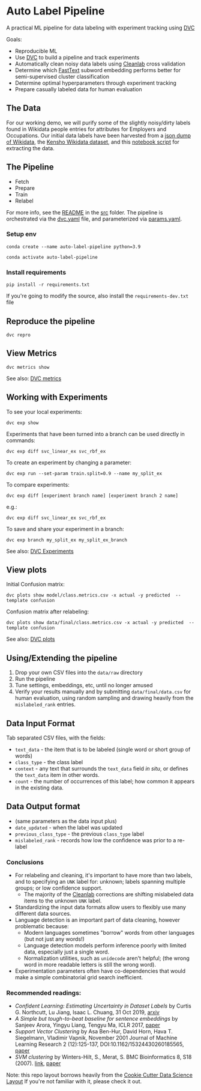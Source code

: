 # Auto Label Pipeline 
A practical ML pipeline for data labeling with experiment tracking using [DVC](https://dvc.org)

Goals: 
* Reproducible ML
* Use [DVC](https://dvc.org) to build a pipeline and track experiments
* Automatically clean noisy data labels using [Cleanlab](https://github.com/cleanlab/cleanlab) cross validation
* Determine which [FastText](https://fasttext.cc) subword embedding performs better for semi-supervised cluster classification
* Determine optimal hyperparameters through experiment tracking
* Prepare casually labeled data for human evaluation

## The Data
For our working demo, we will purify some of the slightly noisy/dirty labels found in Wikidata people entries for attributes for Employers and Occupations. Our initial data labels have been harvested from a [json dump of Wikidata](https://dumps.wikimedia.org/wikidatawiki/entities), the [Kensho Wikidata dataset](https://www.kaggle.com/kenshoresearch/kensho-derived-wikimedia-data), and this [notebook script](https://github.com/todd-cook/ML-You-Can-Use/blob/master/getting_data/extracting_occupation_and_employer_data_from_wikidata.ipynb) for extracting the data.

## The Pipeline
* Fetch
* Prepare
* Train
* Relabel

For more info, see the [README](src/README.md) in the [src](./src) folder.
The pipeline is orchestrated via the [dvc.yaml](dvc.yaml) file, and parameterized via [params.yaml](params.yaml).

### Setup env
`conda create --name auto-label-pipeline python=3.9`
 
`conda activate auto-label-pipeline`

### Install requirements
`pip install -r requirements.txt`

If you're going to modify the source, also install the `requirements-dev.txt` file

## Reproduce the pipeline
`dvc repro`

## View Metrics
`dvc metrics show`

See also: [DVC metrics](https://dvc.org/doc/command-reference/metrics)

## Working with Experiments
To see your local experiments:

`dvc exp show`

Experiments that have been turned into a branch can be used directly in commands:

`dvc exp diff svc_linear_ex svc_rbf_ex`  

To create an experiment by changing a parameter:

`dvc exp run --set-param train.split=0.9 --name my_split_ex`

To compare experiments:

`dvc exp diff [experiment branch name] [experiment branch 2 name]`

e.g.:

`dvc exp diff svc_linear_ex svc_rbf_ex`

To save and share your experiment in a branch:

`dvc exp branch my_split_ex my_split_ex_branch`

See also: [DVC Experiments](https://dvc.org/doc/command-reference/exp)

## View plots
Initial Confusion matrix:

`dvc plots show model/class.metrics.csv -x actual -y predicted  --template confusion`

Confusion matrix after relabeling:

`dvc plots show data/final/class.metrics.csv -x actual -y predicted  --template confusion`

See also: [DVC plots](https://dvc.org/doc/command-reference/plots)

## Using/Extending the pipeline
1. Drop your own CSV files into the `data/raw` directory
2. Run the pipeline
3. Tune settings, embeddings, etc, until no longer amused
4. Verify your results manually and by submitting `data/final/data.csv` for human evaluation, using random sampling and drawing heavily from the `mislabeled_rank` entries.

## Data Input Format
Tab separated CSV files, with the fields:
* `text_data` - the item that is to be labeled (single word or short group of words)
* `class_type` - the class label
* `context` - any text that surrounds the `text_data` field *in situ*, or defines the `text_data` item in other words.
* `count` - the number of occurrences of this label; how common it appears in the existing data.

## Data Output format
* (same parameters as the data input plus)
* `date_updated` - when the label was updated
* `previous_class_type` - the previous `class_type` label
* `mislabeled_rank` - records how low the confidence was prior to a re-label

### Conclusions
* For relabeling and cleaning, it's important to have more than two labels, and to specifying an `UNK` label for: unknown; labels spanning multiple groups; or low confidence support.
  * The majority of the [Cleanlab](https://github.com/cleanlab/cleanlab) corrections are shifting mislabeled data items to the unknown `UNK` label.
* Standardizing the input data formats allow users to flexibly use many different data sources.
* Language detection is an important part of data cleaning, however problematic because:
  * Modern languages sometimes "borrow" words from other languages (but not just any words!)
  * Language detection models perform inference poorly with limited data, especially just a single word.
  * Normalization utilities, such as `unidecode` aren't helpful; (the wrong word in more readable letters is still the wrong word).
* Experimentation parameters often have co-dependencies that would make a simple combinatorial grid search inefficient.

### Recommended readings:
* _Confident Learning: Estimating Uncertainty in Dataset Labels_ by Curtis G. Northcutt, Lu Jiang, Isaac L. Chuang, 31 Oct 2019, [arxiv](https://arxiv.org/abs/1911.00068)
* _A Simple but tough-to-beat baseline for sentence embeddings_ by Sanjeev Arora, Yingyu Liang, Tengyu Ma, ICLR 2017, [paper](https://openreview.net/pdf?id=SyK00v5xx)
* _Support Vector Clustering_ by Asa Ben-Hur, David Horn, Hava T. Siegelmann, Vladimir Vapnik, November 2001 Journal of Machine Learning Research 2 (12):125-137, DOI:10.1162/15324430260185565, [paper](https://www.jmlr.org/papers/volume2/horn01a/horn01a.pdf)
* _SVM clustering_ by Winters-Hilt, S., Merat, S. BMC Bioinformatics 8, S18 (2007). [link](https://doi.org/10.1186/1471-2105-8-S7-S18), [paper](https://bmcbioinformatics.biomedcentral.com/articles/10.1186/1471-2105-8-S7-S18)

Note: this repo layout borrows heavily from the [Cookie Cutter Data Science Layout](https://drivendata.github.io/cookiecutter-data-science ) If you're not familiar with it, please check it out.
